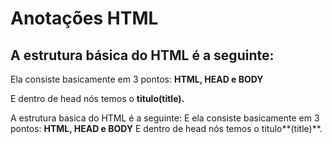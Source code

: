 # Anotações HTML 

## A estrutura básica do HTML é a seguinte:

Ela consiste basicamente em 3 pontos: **HTML, HEAD e BODY**

E dentro de head nós temos o **titulo(title).**

A estrutura basica do HTML é a seguinte:
E ela consiste basicamente em 3 pontos: **HTML, HEAD e BODY**
E dentro de head nós temos o titulo**(title)**.

<!--  

<!DOCTYPE html>
<html lang="pt-br">
<head>
    <meta charset="UTF-8">
    <meta http-equiv="X-UA-Compatible" content="IE=edge">
    <meta name="viewport" content="width=device-width, initial-scale=1.0">
    <title>Aqui vai o titulo da pagina</title>
</head>
<body>
</body>
</html>

-->